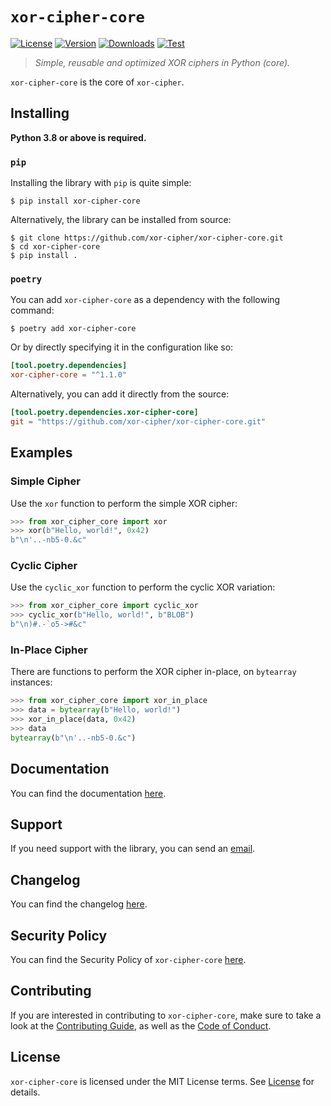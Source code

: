 # `xor-cipher-core`

[![License][License Badge]][License]
[![Version][Version Badge]][Package]
[![Downloads][Downloads Badge]][Package]
[![Test][Test Badge]][Actions]

> *Simple, reusable and optimized XOR ciphers in Python (core).*

`xor-cipher-core` is the core of `xor-cipher`.

## Installing

**Python 3.8 or above is required.**

### `pip`

Installing the library with `pip` is quite simple:

```console
$ pip install xor-cipher-core
```

Alternatively, the library can be installed from source:

```console
$ git clone https://github.com/xor-cipher/xor-cipher-core.git
$ cd xor-cipher-core
$ pip install .
```

### `poetry`

You can add `xor-cipher-core` as a dependency with the following command:

```console
$ poetry add xor-cipher-core
```

Or by directly specifying it in the configuration like so:

```toml
[tool.poetry.dependencies]
xor-cipher-core = "^1.1.0"
```

Alternatively, you can add it directly from the source:

```toml
[tool.poetry.dependencies.xor-cipher-core]
git = "https://github.com/xor-cipher/xor-cipher-core.git"
```

## Examples

### Simple Cipher

Use the `xor` function to perform the simple XOR cipher:

```python
>>> from xor_cipher_core import xor
>>> xor(b"Hello, world!", 0x42)
b"\n'..-nb5-0.&c"
```

### Cyclic Cipher

Use the `cyclic_xor` function to perform the cyclic XOR variation:

```python
>>> from xor_cipher_core import cyclic_xor
>>> cyclic_xor(b"Hello, world!", b"BLOB")
b"\n)#.-`o5->#&c"
```

### In-Place Cipher

There are functions to perform the XOR cipher in-place, on `bytearray` instances:

```python
>>> from xor_cipher_core import xor_in_place
>>> data = bytearray(b"Hello, world!")
>>> xor_in_place(data, 0x42)
>>> data
bytearray(b"\n'..-nb5-0.&c")
```

## Documentation

You can find the documentation [here][Documentation].

## Support

If you need support with the library, you can send an [email][Email].

## Changelog

You can find the changelog [here][Changelog].

## Security Policy

You can find the Security Policy of `xor-cipher-core` [here][Security].

## Contributing

If you are interested in contributing to `xor-cipher-core`, make sure to take a look at the
[Contributing Guide][Contributing Guide], as well as the [Code of Conduct][Code of Conduct].

## License

`xor-cipher-core` is licensed under the MIT License terms. See [License][License] for details.

[Email]: mailto:support@xor-cipher.org

[Actions]: https://github.com/xor-cipher/xor-cipher-core/actions

[Changelog]: https://github.com/xor-cipher/xor-cipher-core/blob/main/CHANGELOG.md
[Code of Conduct]: https://github.com/xor-cipher/xor-cipher-core/blob/main/CODE_OF_CONDUCT.md
[Contributing Guide]: https://github.com/xor-cipher/xor-cipher-core/blob/main/CONTRIBUTING.md
[Security]: https://github.com/xor-cipher/xor-cipher-core/blob/main/SECURITY.md

[License]: https://github.com/xor-cipher/xor-cipher-core/blob/main/LICENSE

[Package]: https://pypi.org/project/xor-cipher-core
[Documentation]: https://docs.xor-cipher.org/

[License Badge]: https://img.shields.io/pypi/l/xor-cipher-core
[Version Badge]: https://img.shields.io/pypi/v/xor-cipher-core
[Downloads Badge]: https://img.shields.io/pypi/dm/xor-cipher-core

[Test Badge]: https://github.com/xor-cipher/xor-cipher-core/workflows/test/badge.svg
